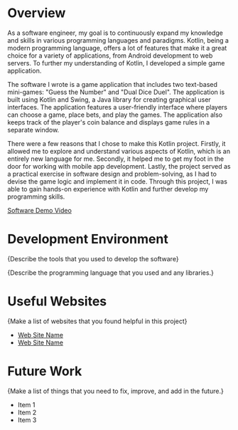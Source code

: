 # Overview

As a software engineer, my goal is to continuously expand my knowledge and skills in various programming languages and paradigms. Kotlin, being a modern programming language, offers a lot of features that make it a great choice for a variety of applications, from Android development to web servers. To further my understanding of Kotlin, I developed a simple game application.

The software I wrote is a game application that includes two text-based mini-games: "Guess the Number" and "Dual Dice Duel". The application is built using Kotlin and Swing, a Java library for creating graphical user interfaces. The application features a user-friendly interface where players can choose a game, place bets, and play the games. The application also keeps track of the player's coin balance and displays game rules in a separate window.

There were a few reasons that I chose to make this Kotlin project. Firstly, it allowed me to explore and understand various aspects of Kotlin, which is an entirely new language for me. Secondly, it helped me to get my foot in the door for working with mobile app development. Lastly, the project served as a practical exercise in software design and problem-solving, as I had to devise the game logic and implement it in code. Through this project, I was able to gain hands-on experience with Kotlin and further develop my programming skills.

[Software Demo Video](https://www.loom.com/share/a6b75b38ff6549a092f0aea365cf4b68?sid=ccde2b16-c140-489e-aa5a-4252cb43441a)

# Development Environment

{Describe the tools that you used to develop the software}

{Describe the programming language that you used and any libraries.}

# Useful Websites

{Make a list of websites that you found helpful in this project}

- [Web Site Name](https://kotlinlang.org/)
- [Web Site Name](http://url.link.goes.here)

# Future Work

{Make a list of things that you need to fix, improve, and add in the future.}

- Item 1
- Item 2
- Item 3

